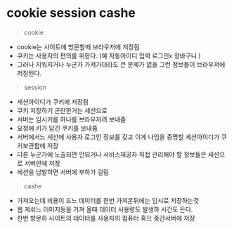 # cookie session cashe

> cookie 

  - cookie는 사이트에 방문할때 브라우저에 저장됨
  - 쿠키는 사용자의 편의를 위한다. (예 자동아이디 입력 로그인x 장바구니 )
  - 그러나 지워지거나 누군가 가져가더라도 큰 문제가 없을 그런 정보들이 브라우져에 저장된다. 

> session
  - 세션아이디가 쿠키에 저장됨
  - 쿠키 저장하기 곤란한거는 세션으로
  - 서버는 임시키를 하나를 브라우저려 보내줌
  - 요청에 키가 담긴 쿠키를 보내줌
  - 서버에서느 세선에 사용자 로그인 정보를 갖고 이게 나임을 증명할 세션아이디가 쿠키보관함에 저장
  - 다른 누군가에 노출되면 안되거나 서비스제공자 직접 관리해야 할 정보들은 세션으로 서버안에 저장
  - 세션을 남발하면 서버에 부하가 걸림

> cashe

  - 가져오는데 비용이 드느 데이터를 한번 가져온뒤에는 임시로 저장하는것 
  - 웹 케쉬느 이미지등을 가져 올때 데이터 사용량도 발생하 시간도 든다. 
  - 한번 방문하 사이트의 데이터를 사용자의 컴퓨터 혹으 중간서버에 저장
